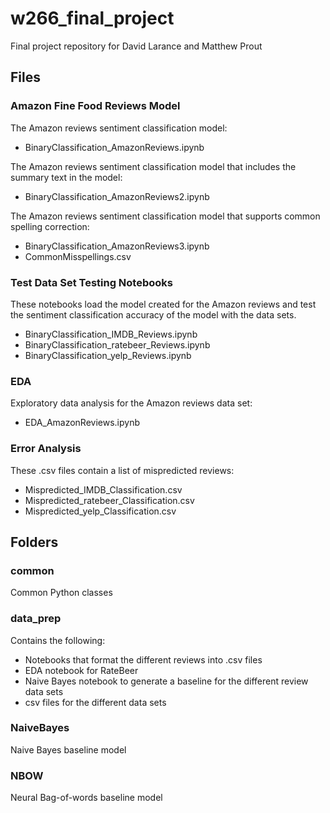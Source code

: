 # w266_final_project
Final project repository for David Larance and Matthew Prout

## Files

### Amazon Fine Food Reviews Model

The Amazon reviews sentiment classification model:
+ BinaryClassification_AmazonReviews.ipynb

The Amazon reviews sentiment classification model that includes the summary text in the model:
+ BinaryClassification_AmazonReviews2.ipynb

The Amazon reviews sentiment classification model that supports common spelling correction:
+ BinaryClassification_AmazonReviews3.ipynb
+ CommonMisspellings.csv

### Test Data Set Testing Notebooks

These notebooks load the model created for the Amazon reviews and test the sentiment classification accuracy of the model with the data sets.

+ BinaryClassification_IMDB_Reviews.ipynb
+ BinaryClassification_ratebeer_Reviews.ipynb
+ BinaryClassification_yelp_Reviews.ipynb

### EDA

Exploratory data analysis for the Amazon reviews data set:

+ EDA_AmazonReviews.ipynb

### Error Analysis

These .csv files contain a list of mispredicted reviews:

+ Mispredicted_IMDB_Classification.csv
+ Mispredicted_ratebeer_Classification.csv
+ Mispredicted_yelp_Classification.csv

## Folders

### common

Common Python classes

### data_prep

Contains the following:

+ Notebooks that format the different reviews into .csv files
+ EDA notebook for RateBeer
+ Naive Bayes notebook to generate a baseline for the different review data sets
+ csv files for the different data sets

### NaiveBayes

Naive Bayes baseline model

### NBOW

Neural Bag-of-words baseline model
